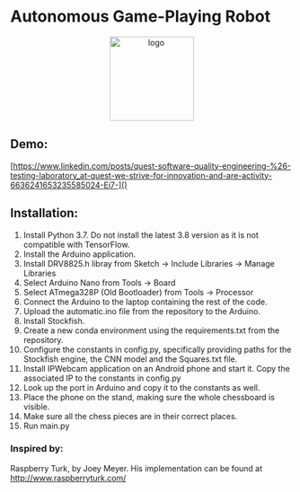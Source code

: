 # Autonomous Game-Playing Robot

<p align="center">
  <a href="https://imgbb.com/"><img src="https://i.ibb.co/HXYhgvX/logo.png" alt="logo" border="0" width="150" height="150"></a>
</p>

## Demo:

[https://www.linkedin.com/posts/quest-software-quality-engineering-%26-testing-laboratory_at-quest-we-strive-for-innovation-and-are-activity-6636241653235585024-Ei7-]()


## Installation:

1. Install Python 3.7. Do not install the latest 3.8 version as it is not compatible with TensorFlow. 
1. Install the Arduino application.
1. Install DRV8825.h libray from Sketch -> Include Libraries -> Manage Libraries
1. Select Arduino Nano from Tools -> Board
1. Select ATmega328P (Old Bootloader) from Tools -> Processor
1. Connect the Arduino to the laptop containing the rest of the code.
1. Upload the automatic.ino file from the repository to the Arduino.
1. Install Stockfish.
1. Create a new conda environment using the requirements.txt from the repository.
1. Configure the constants in config.py, specifically providing paths for the Stockfish engine, the CNN model and the Squares.txt file.
1. Install IPWebcam application on an Android phone and start it. Copy the associated IP to the constants in config.py
1. Look up the port in Arduino and copy it to the constants as well. 
1. Place the phone on the stand, making sure the whole chessboard is visible.
1. Make sure all the chess pieces are in their correct places.
1. Run main.py


### Inspired by:

Raspberry Turk, by Joey Meyer. His implementation can be found at http://www.raspberryturk.com/
